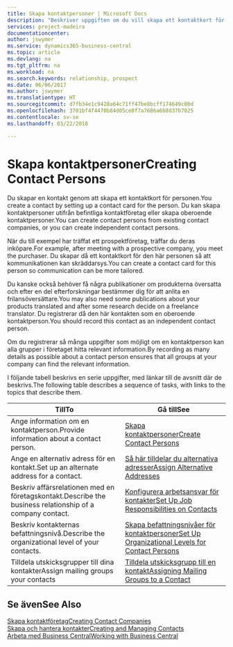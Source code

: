 ```yaml
---
title: Skapa kontaktpersoner | Microsoft Docs
description: "Beskriver uppgiften om du vill skapa ett kontaktkort för en person, t.ex. en potentiell kund eller leverantör som bidrar till att definiera relationen och skräddarsy kommunikationen."
services: project-madeira
documentationcenter: 
author: jswymer
ms.service: dynamics365-business-central
ms.topic: article
ms.devlang: na
ms.tgt_pltfrm: na
ms.workload: na
ms.search.keywords: relationship, prospect
ms.date: 06/06/2017
ms.author: jswymer
ms.translationtype: HT
ms.sourcegitcommit: d7fb34e1c9428a64c71ff47be8bcff174649c00d
ms.openlocfilehash: 3701bf4f4470b84d05ce8f7a7686a6b8d37b7025
ms.contentlocale: sv-se
ms.lasthandoff: 03/22/2018

---
```

# <a name="creating-contact-persons"></a><span data-ttu-id="5273b-103">Skapa kontaktpersoner</span><span class="sxs-lookup"><span data-stu-id="5273b-103">Creating Contact Persons</span></span>
<span data-ttu-id="5273b-104">Du skapar en kontakt genom att skapa ett kontaktkort för personen.</span><span class="sxs-lookup"><span data-stu-id="5273b-104">You create a contact by setting up a contact card for the person.</span></span> <span data-ttu-id="5273b-105">Du kan skapa kontaktpersoner utifrån befintliga kontaktföretag eller skapa oberoende kontaktpersoner.</span><span class="sxs-lookup"><span data-stu-id="5273b-105">You can create contact persons from existing contact companies, or you can create independent contact persons.</span></span>

<span data-ttu-id="5273b-106">När du till exempel har träffat ett prospektföretag, träffar du deras inköpare.</span><span class="sxs-lookup"><span data-stu-id="5273b-106">For example, after meeting with a prospective company, you meet the purchaser.</span></span> <span data-ttu-id="5273b-107">Du skapar då ett kontaktkort för den här personen så att kommunikationen kan skräddarsys.</span><span class="sxs-lookup"><span data-stu-id="5273b-107">You can create a contact card for this person so communication can be more tailored.</span></span>

<span data-ttu-id="5273b-108">Du kanske också behöver få några publikationer om produkterna översatta och efter en del efterforskningar bestämmer dig för att anlita en frilansöversättare.</span><span class="sxs-lookup"><span data-stu-id="5273b-108">You may also need some publications about your products translated and after some research decide on a freelance translator.</span></span> <span data-ttu-id="5273b-109">Du registrerar då den här kontakten som en oberoende kontaktperson.</span><span class="sxs-lookup"><span data-stu-id="5273b-109">You should record this contact as an independent contact person.</span></span>

<span data-ttu-id="5273b-110">Om du registrerar så många uppgifter som möjligt om en kontaktperson kan alla grupper i företaget hitta relevant information.</span><span class="sxs-lookup"><span data-stu-id="5273b-110">By recording as many details as possible about a contact person ensures that all groups at your company can find the relevant information.</span></span>

<span data-ttu-id="5273b-111">I följande tabell beskrivs en serie uppgifter, med länkar till de avsnitt där de beskrivs.</span><span class="sxs-lookup"><span data-stu-id="5273b-111">The following table describes a sequence of tasks, with links to the topics that describe them.</span></span>

| <span data-ttu-id="5273b-112">Till</span><span class="sxs-lookup"><span data-stu-id="5273b-112">To</span></span> | <span data-ttu-id="5273b-113">Gå till</span><span class="sxs-lookup"><span data-stu-id="5273b-113">See</span></span> |
| --- | --- |
| <span data-ttu-id="5273b-114">Ange information om en kontaktperson.</span><span class="sxs-lookup"><span data-stu-id="5273b-114">Provide information about a contact person.</span></span> |[<span data-ttu-id="5273b-115">Skapa kontaktpersoner</span><span class="sxs-lookup"><span data-stu-id="5273b-115">Create Contact Persons</span></span>](marketing-how-create-contact-persons.md) |
| <span data-ttu-id="5273b-116">Ange en alternativ adress för en kontakt.</span><span class="sxs-lookup"><span data-stu-id="5273b-116">Set up an alternate address for a contact.</span></span> |[<span data-ttu-id="5273b-117">Så här tilldelar du alternativa adresser</span><span class="sxs-lookup"><span data-stu-id="5273b-117">Assign Alternative Addresses</span></span>](marketing-how-assign-alternate-address.md) |
| <span data-ttu-id="5273b-118">Beskriv affärsrelationen med en företagskontakt.</span><span class="sxs-lookup"><span data-stu-id="5273b-118">Describe the business relationship of a company contact.</span></span> |[<span data-ttu-id="5273b-119">Konfigurera arbetsansvar för kontakter</span><span class="sxs-lookup"><span data-stu-id="5273b-119">Set Up Job Responsibilities on Contacts</span></span>](marketing-job-responsibilities.md) |
| <span data-ttu-id="5273b-120">Beskriv kontakternas befattningsnivå.</span><span class="sxs-lookup"><span data-stu-id="5273b-120">Describe the organizational level of your contacts.</span></span> |[<span data-ttu-id="5273b-121">Skapa befattningsnivåer för kontaktpersoner</span><span class="sxs-lookup"><span data-stu-id="5273b-121">Set Up Organizational Levels for Contact Persons</span></span>](marketing-organizational-levels.md) |
| <span data-ttu-id="5273b-122">Tilldela utskicksgrupper till dina kontakter</span><span class="sxs-lookup"><span data-stu-id="5273b-122">Assign mailing groups your contacts</span></span> |[<span data-ttu-id="5273b-123">Tilldela utskicksgrupp till en kontakt</span><span class="sxs-lookup"><span data-stu-id="5273b-123">Assigning Mailing Groups to a Contact</span></span>](marketing-mailing-groups.md) |

## <a name="see-also"></a><span data-ttu-id="5273b-124">Se även</span><span class="sxs-lookup"><span data-stu-id="5273b-124">See Also</span></span>
[<span data-ttu-id="5273b-125">Skapa kontaktföretag</span><span class="sxs-lookup"><span data-stu-id="5273b-125">Creating Contact Companies</span></span>](marketing-create-contact-companies.md)  
[<span data-ttu-id="5273b-126">Skapa och hantera kontakter</span><span class="sxs-lookup"><span data-stu-id="5273b-126">Creating and Managing Contacts</span></span>]()  
[<span data-ttu-id="5273b-127">Arbeta med Business Central</span><span class="sxs-lookup"><span data-stu-id="5273b-127">Working with Business Central</span></span>](ui-work-product.md)

